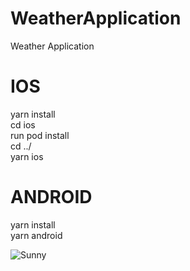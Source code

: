 # WeatherApplication
Weather Application

# IOS
yarn install </br>
cd ios </br>
run pod install  </br>
cd ../ </br>
yarn ios


# ANDROID
yarn install </br>
yarn android

![Sunny](Christmas.png)

